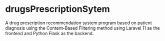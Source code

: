 # drugsPrescriptionSytem
A drug prescription recommendation system program based on patient diagnosis using the Content-Based Filtering method using Laravel 11 as the frontend and Python Flask as the backend.
